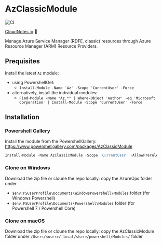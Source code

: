 # AzClassicModule

![CI](https://github.com/carlocardella/AzClassicModule/workflows/CI/badge.svg)

[CloudNotes.io](https://www.cloudnotes.io) 🔗

Manage Azure Service Manager (RDFE, classic) resources through Azure Resource Manager (ARM) Resource Providers. 

## Prequisites

Install the latest `Az` module:

- using PowershellGet:
  - `Install-Module -Name 'Az' -Scope 'CurrentUser' -Force`
- alternatively, install the individual modules:
  - `Find-Module -Name "Az.*" | Where-Object 'Author' -eq 'Microsoft Corporation' | Install-Module -Scope 'CurrentUser' -Force`

## Installation

### Powershell Gallery

Install the module from the PowershellGallery: https://www.powershellgallery.com/packages/AzClassicModule

```powershell
Install-Module -Name AzClassicModule -Scope 'CurrentUser' -AllowPrerelease -Force
```

### Clone on Windows

Download the zip file or cloune the repo locally: copy the AzureOps folder under

- `$env:PSUserProfile\Documents\WindowsPowershell\Modules` folder (for Windows Powershell)
- `$env:PSUserProfile\Documents\Powershell\Modules` folder (for Powershell 7 / Powershell Core)

### Clone on macOS

Download the zip file or cloune the repo locally: copy the AzClassicModule folder under `/Users/<user>/.local/share/powershell/Modules/` folder
